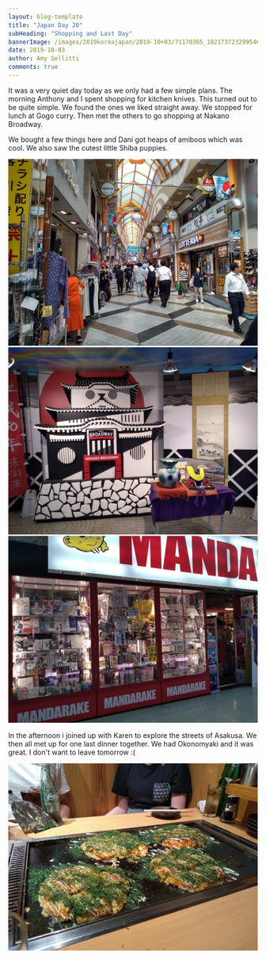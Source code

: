 ```yaml
---
layout: blog-template
title: "Japan Day 20"
subHeading: "Shopping and Last Day"
bannerImage: /images/2019koreajapan/2019-10+03/71170365_10217372329954670_3902737211648376832_o.jpg_compressed.JPEG
date: 2019-10-03
author: Amy Sellitti
comments: true
---
```


It was a very quiet day today as we only had a few simple plans. The morning Anthony and I spent shopping for kitchen knives. This turned out to be quite simple. We found the ones we liked straight away. We stopped for lunch at Gogo curry. Then met the others to go shopping at Nakano Broadway.

We bought a few things here and Dani got heaps of amiboos which was cool. We also saw the cutest little Shiba puppies.

<div class="center-image"><img src="/images/2019koreajapan/2019-10+03/71170365_10217372329954670_3902737211648376832_o.jpg_compressed.JPEG"/></div>
<div class="center-image"><img src="/images/2019koreajapan/2019-10+03/71683224_10217372323914519_704687975883079680_o.jpg_compressed.JPEG"/></div>
<div class="center-image"><img src="/images/2019koreajapan/2019-10+03/71350883_10217372337994871_1755615032390975488_o.jpg_compressed.JPEG"/></div>

In the afternoon i joined up with Karen to explore the streets of Asakusa. We then all met up for one last dinner together. We had Okonomyaki and it was great. I don't want to leave tomorrow :(

<div class="center-image"><img src="/images/2019koreajapan/2019-10+03/71712185_10217372343915019_7684339487802916864_o.jpg_compressed.JPEG"/></div>